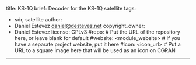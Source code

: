 title: KS-1Q
brief: Decoder for the KS-1Q satellite
tags:
  - sdr, satellite
author:
  - Daniel Estevez <daniel@destevez.net>
copyright_owner:
  -  Daniel Estevez
license: GPLv3
#repo: # Put the URL of the repository here, or leave blank for default
#website: <module_website> # If you have a separate project website, put it here
#icon: <icon_url> # Put a URL to a square image here that will be used as an icon on CGRAN
---
